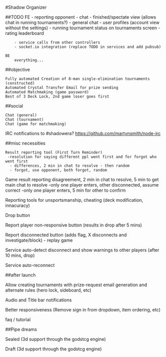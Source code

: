 #Shadow Organizer

##TODO
	FE
		- reporting opponent
		- chat
		- finished/spectate view (allows chat in running tournaments?)
		- general chat
		- user profiles (account view without the settings)
		- running tournament status on tournaments screen
		- rating leaderboard

		- service calls from other controllers
		- socket.io integration (replace TODO in services and add pubsub)

	BE
		everything...


 ##objective

	Fully automated Creation of 8-man single-elimination tournaments (constructed)
	Automated Crystal Transfer Email for prize sending
	Automated Matchmaking (game password)
	Best of 3 Deck Lock, 2nd game loser goes first


##social

	Chat (general)
	Chat (tournament)
	Chat (game for matchmaking)

IRC notifications to #shadowera? https://github.com/martynsmith/node-irc


##misc necessities

	Result reporting tool (First Turn Reminder)
	 -resolution for saying different ppl went first and for forgot who went first
	  - differences, 2 min in chat to resolve - then random
	  - forgot, use opponent, both forgot, random

Game result reporting disagreement, 2 min in chat to resolve, 5 min to get main chat to resolve
	 -only one player enters, other disconnected, assume correct
	 -only one player enters, 5 min for other to confirm

Reporting tools for unsportsmanship, cheating (deck modification, innacuracy)

Drop button

Report player non-responsive button (results in drop after 5 mins)

Report disconnected button (adds flag, X disconnects and investigate/block) - replay game

Service auto-detect disconnect and show warnings to other players (after 10 mins, drop)

Service auto-reconnect



##after launch

Allow creating tournaments with prize-request email generation and alternate rules
(hero lock, sideboard, etc)

Audio and Title bar notifications

Better responsiveness (Remove sign in from dropdown, item ordering, etc)

faq / tutorial


##Pipe dreams

Sealed (3d support through the godstcg engine)

Draft (3d support through the godstcg engine)
